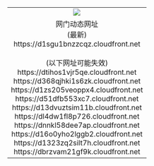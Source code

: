 ﻿<table>
  <tr></tr>
  <tr><td colspan=2 align=center><img src="https://d1sgu1bnzzcqz.cloudfront.net/Up/oGate.jpg" /></td></tr>
  <tr><td colspan=2 align=center>网门动态网址<br/>(最新)
<br>https://d1sgu1bnzzcqz.cloudfront.net
<br/><br/>(以下网址可能失效)
<br>https://dtihos1vjr5qe.cloudfront.net
<br>https://d368qjhki1s6zk.cloudfront.net
<br>https://d1zs205veoppx4.cloudfront.net
<br>https://d51dfb553xc7.cloudfront.net
<br>https://d13dvuztsim11b.cloudfront.net
<br>https://dl4dw1fl8p726.cloudfront.net
<br>https://dnnkl58dee7ap.cloudfront.net
<br>https://d16o0yho2lggb2.cloudfront.net
<br>https://d1323zq2silt7h.cloudfront.net
<br>https://dbrzvam21gf9k.cloudfront.net
    </td>
  </tr>
</table>
